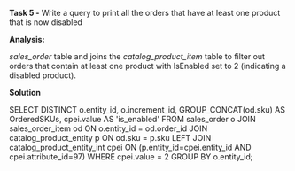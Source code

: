 **Task 5 -** Write a query to print all the orders that have at least one product that is now disabled

**Analysis:**

*sales_order* table and joins the *catalog_product_item* table to filter out orders that contain at least one product with IsEnabled set to 2 (indicating a disabled product).

**Solution**

SELECT DISTINCT 
    o.entity_id,
    o.increment_id,
    GROUP_CONCAT(od.sku) AS OrderedSKUs,
    cpei.value AS 'is_enabled'
FROM 
    sales_order o
JOIN 
    sales_order_item od ON o.entity_id = od.order_id
JOIN 
    catalog_product_entity p ON od.sku = p.sku
LEFT JOIN catalog_product_entity_int cpei ON (p.entity_id=cpei.entity_id
                                              AND cpei.attribute_id=97)
WHERE 
    cpei.value = 2
GROUP BY o.entity_id;
